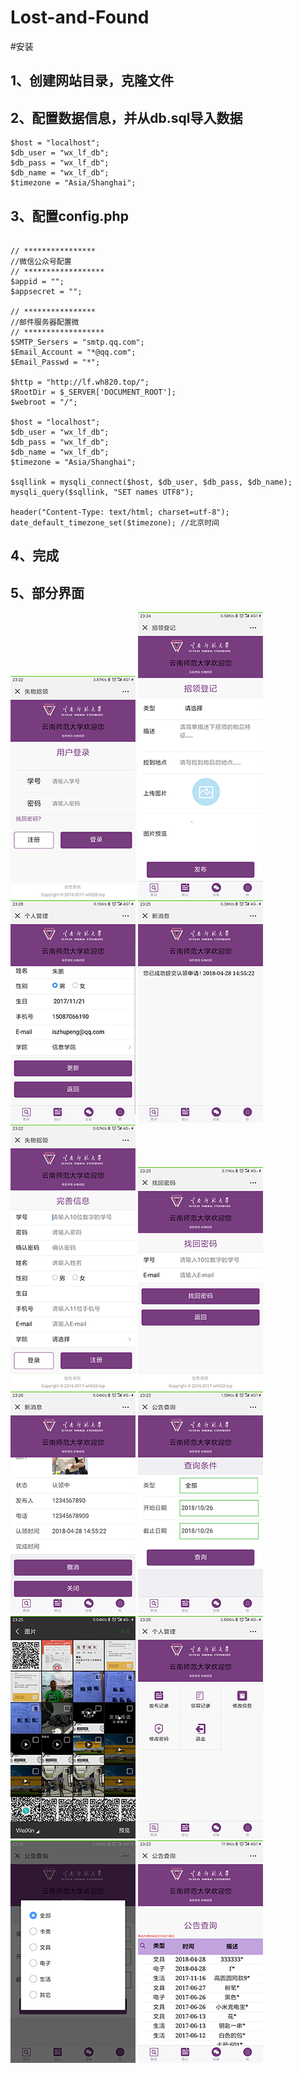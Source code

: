 Lost-and-Found
==============

#安装

## 1、创建网站目录，克隆文件

## 2、配置数据信息，并从db.sql导入数据

~~~~~~~~~~~~~~~~~~~~~~~~~~~~~~~~~~~~~~~~~~~~~~~~~~~~~~~~~~~~~~~~~~~~~~~~~~~~~~~~
$host = "localhost";
$db_user = "wx_lf_db";
$db_pass = "wx_lf_db";
$db_name = "wx_lf_db";
$timezone = "Asia/Shanghai";
~~~~~~~~~~~~~~~~~~~~~~~~~~~~~~~~~~~~~~~~~~~~~~~~~~~~~~~~~~~~~~~~~~~~~~~~~~~~~~~~

## 3、配置config.php
```

// ****************
//微信公众号配置
// ******************
$appid = "";
$appsecret = "";

// ****************
//邮件服务器配置微
// ******************
$SMTP_Sersers = "smtp.qq.com";
$Email_Account = "*@qq.com";
$Email_Passwd = "*";

$http = "http://lf.wh820.top/";
$RootDir = $_SERVER['DOCUMENT_ROOT'];
$webroot = "/";

$host = "localhost";
$db_user = "wx_lf_db";
$db_pass = "wx_lf_db";
$db_name = "wx_lf_db";
$timezone = "Asia/Shanghai";

$sqllink = mysqli_connect($host, $db_user, $db_pass, $db_name);
mysqli_query($sqllink, "SET names UTF8");

header("Content-Type: text/html; charset=utf-8");
date_default_timezone_set($timezone); //北京时间
```

## 4、完成
## 5、部分界面

<div class="pic_list">
<img src="./media/1627aab9337b5f6aac9e31afb0430e36.png">
<img src="./media/1a5cdf4ce6606ed9f8a0436a3f734045.png">
<img src="./media/2462483e1694363518547f7328735dd6.png">
<img src="./media/54efa006d72b406d57e2f479e5803fc1.png">
<img src="./media/6e198855ed77bd283fcc1f65ef480ba3.png">
<img src="./media/ae7c006d9700121f1cb9d0a886193748.png">
<img src="./media/d0bc21a708eb6cfa296bc119241e490d.png">
<img src="./media/ec9367aeba4dbcd558b5ef4b90b91ee6.png">
<img src="./media/efa81c0f7958116d9ada531fb6d16143.png">
<img src="./media/fb7bda16294bf8eb61c01bfc597310fc.png">
<img src="./media/fd8d24e7d773bd2ad97604f8ad6bca5a.png">
<img src="./media/feafb82a4586edb34a584a415b0151da.png">
</div>
